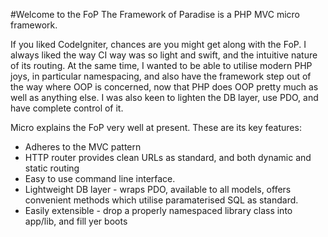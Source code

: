 #Welcome to the FoP
The Framework of Paradise is a PHP MVC micro framework.

If you liked CodeIgniter, chances are you might get along with the FoP.  I always liked the way CI way was so light and swift, and the intuitive nature of its routing.  At the same time, I wanted to be able to utilise modern PHP joys, in particular namespacing, and also have the framework step out of the way where OOP is concerned, now that PHP does OOP pretty much as well as anything else.  I was also keen to lighten the DB layer, use PDO, and have complete control of it.

Micro explains the FoP very well at present.  These are its key features:

* Adheres to the MVC pattern
* HTTP router provides clean URLs as standard, and both dynamic and static routing
* Easy to use command line interface.
* Lightweight DB layer - wraps PDO, available to all models, offers convenient methods which utilise paramaterised SQL as standard.
* Easily extensible - drop a properly namespaced library class into app/lib, and fill yer boots



